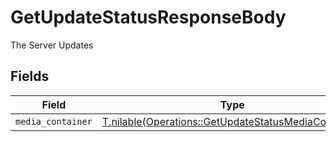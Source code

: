 # GetUpdateStatusResponseBody

The Server Updates


## Fields

| Field                                                                                                            | Type                                                                                                             | Required                                                                                                         | Description                                                                                                      |
| ---------------------------------------------------------------------------------------------------------------- | ---------------------------------------------------------------------------------------------------------------- | ---------------------------------------------------------------------------------------------------------------- | ---------------------------------------------------------------------------------------------------------------- |
| `media_container`                                                                                                | [T.nilable(Operations::GetUpdateStatusMediaContainer)](../../models/operations/getupdatestatusmediacontainer.md) | :heavy_minus_sign:                                                                                               | N/A                                                                                                              |